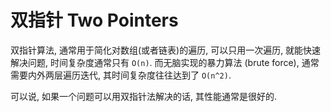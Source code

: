 # 双指针 Two Pointers

双指针算法, 通常用于简化对数组(或者链表)的遍历, 可以只用一次遍历, 就能快速解决问题, 时间复杂度通常只有 `O(n)`.
而无脑实现的暴力算法 (brute force), 通常需要内外两层遍历迭代, 其时间复杂度往往达到了 `O(n^2)`.

可以说, 如果一个问题可以用双指针法解决的话, 其性能通常是很好的.